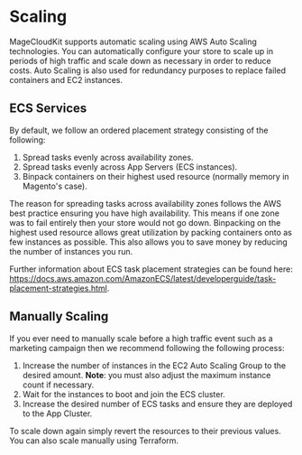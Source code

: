 # Scaling

MageCloudKit supports automatic scaling using AWS Auto Scaling technologies. You can automatically configure your
store to scale up in periods of high traffic and scale down as necessary in order to reduce costs. Auto Scaling
is also used for redundancy purposes to replace failed containers and EC2 instances.

## ECS Services

By default, we follow an ordered placement strategy consisting of the following:

1. Spread tasks evenly across availability zones.
2. Spread tasks evenly across App Servers (ECS instances).
3. Binpack containers on their highest used resource (normally memory in Magento's case).

The reason for spreading tasks across availability zones follows the AWS best practice ensuring you have
high availability. This means if one zone was to fail entirely then your store would not go down. Binpacking
on the highest used resource allows great utilization by packing containers onto as few instances as possible.
This also allows you to save money by reducing the number of instances you run.

Further information about ECS task placement strategies can be found here: https://docs.aws.amazon.com/AmazonECS/latest/developerguide/task-placement-strategies.html.

## Manually Scaling

If you ever need to manually scale before a high traffic event such as a marketing campaign then we recommend following
the following process:

1. Increase the number of instances in the EC2 Auto Scaling Group to the desired amount. **Note**: you must also adjust the maximum instance count if necessary.
2. Wait for the instances to boot and join the ECS cluster.
3. Increase the desired number of ECS tasks and ensure they are deployed to the App Cluster.

To scale down again simply revert the resources to their previous values. You can also scale manually using Terraform.
